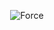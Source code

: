 <p align="center">
  <img src="https://media1.giphy.com/media/UsmcxQeK7BRBK/giphy.gif" alt="Force"/>
</p>
